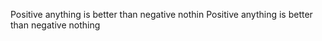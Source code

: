  Positive anything is better than negative nothin Positive anything is better than negative nothing

